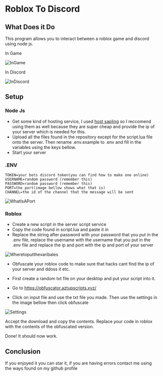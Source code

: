 # Roblox To Discord #

## What Does it Do ##
This program allows you to interact between a roblox game and discord using node js.

In Game

![InGame](https://cdn.discordapp.com/attachments/717861061042241538/857061194799513630/unknown.png)

In Discord

![InDiscord](https://cdn.discordapp.com/attachments/717861061042241538/857061475586539530/unknown.png)

## Setup ##
### Node Js ###
* Get some kind of hosting service, I used [host sapling](https://hostsapling.net/) so I reccomend using them as well because they are super cheap and provide the ip of your server which is needed for this.
* Upload all the files found in the repository except for the script.lua file onto the server. Then rename .env.example to .env and fill in the variables using the keys bellow.
* Start your server
### .ENV ###
```
TOKEN=your bots discord token(you can find how to make one online)
USERNAME=random password (remember this)
PASSWORD=random password (remember this)
PORT=the port(image bellow shows what that is)
CHANNEL=the id of the channel that the message will be sent
```
![WhatIsAPort](https://cdn.discordapp.com/attachments/717861061042241538/857063716586389544/Screenshot_2021-06-22_180503.png)




### Roblox ###
* Create a new script in the server script service
* Copy the code found in script.lua and paste it in
* Replace the string after password with your password that you put in the .env file, replace the username with the username that you put in the .env file and replace the ip and port with the ip and port of your server

![Wheretoputthevaribales](https://cdn.discordapp.com/attachments/717861061042241538/857064446279155722/Screenshot_2021-06-22_180757.png)

* Obfuscate your roblox code to make sure that hacks cant find the ip of your server and ddoss it etc.

* First create a random txt file on your desktop and put your script into it.

* Go to https://obfuscator.aztupscripts.xyz/

* Click on input file and use the txt file you made. Then use the settings in the image bellow then click obfuscate
  
![Settings](https://cdn.discordapp.com/attachments/717861061042241538/857065579394629632/Screenshot_2021-06-22_181226.png)

Accept the download and copy the contents. Replace your code in roblox with the contents of the obfuscated version.

Done! It should now work.

## Conclusion ##
If you enjoyed it you can star it, if you are having errors contact me using the ways found on my github profile

